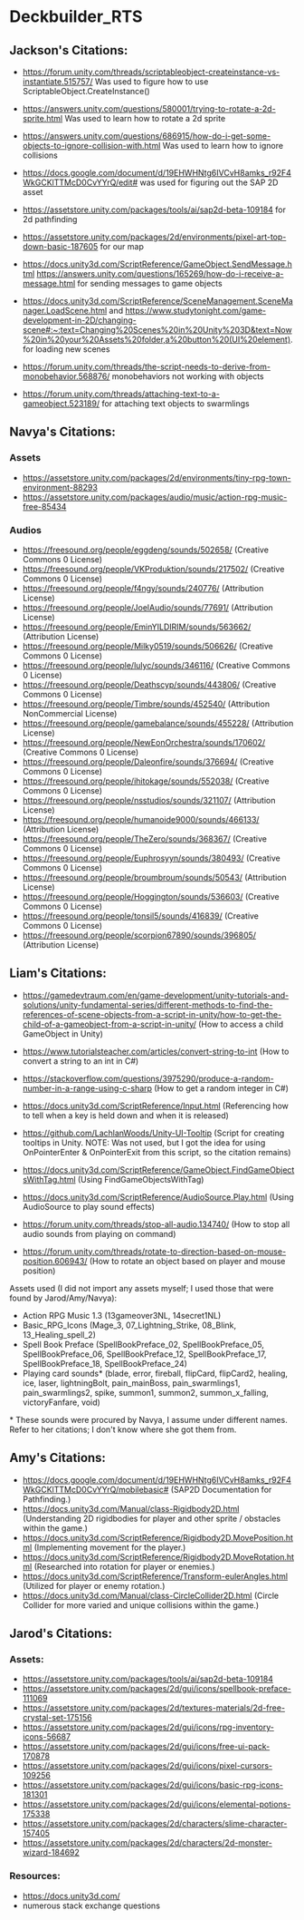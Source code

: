 # Deckbuilder_RTS

## Jackson's Citations: ##

- https://forum.unity.com/threads/scriptableobject-createinstance-vs-instantiate.515757/ Was used to figure how to use ScriptableObject.CreateInstance()

- https://answers.unity.com/questions/580001/trying-to-rotate-a-2d-sprite.html Was used to learn how to rotate a 2d sprite

- https://answers.unity.com/questions/686915/how-do-i-get-some-objects-to-ignore-collision-with.html Was used to learn how to ignore collisions

- https://docs.google.com/document/d/19EHWHNtg6IVCvH8amks_r92F4WkGCKlTTMcD0CvYYrQ/edit# was used for figuring out the SAP 2D asset

- https://assetstore.unity.com/packages/tools/ai/sap2d-beta-109184 for 2d pathfinding

- https://assetstore.unity.com/packages/2d/environments/pixel-art-top-down-basic-187605 for our map

- https://docs.unity3d.com/ScriptReference/GameObject.SendMessage.html https://answers.unity.com/questions/165269/how-do-i-receive-a-message.html for sending messages to game objects

- https://docs.unity3d.com/ScriptReference/SceneManagement.SceneManager.LoadScene.html and https://www.studytonight.com/game-development-in-2D/changing-scene#:~:text=Changing%20Scenes%20in%20Unity%203D&text=Now%20in%20your%20Assets%20folder,a%20button%20(UI%20element). for loading new scenes

- https://forum.unity.com/threads/the-script-needs-to-derive-from-monobehavior.568876/ monobehaviors not working with objects

- https://forum.unity.com/threads/attaching-text-to-a-gameobject.523189/ for attaching text objects to swarmlings


## Navya's Citations: ##

### Assets ###
- https://assetstore.unity.com/packages/2d/environments/tiny-rpg-town-environment-88293
- https://assetstore.unity.com/packages/audio/music/action-rpg-music-free-85434

### Audios ###
- https://freesound.org/people/eggdeng/sounds/502658/
(Creative Commons 0 License)
- https://freesound.org/people/VKProduktion/sounds/217502/
(Creative Commons 0 License)
- https://freesound.org/people/f4ngy/sounds/240776/
(Attribution License)
- https://freesound.org/people/JoelAudio/sounds/77691/
(Attribution License)
- https://freesound.org/people/EminYILDIRIM/sounds/563662/
(Attribution License)
- https://freesound.org/people/Milky0519/sounds/506626/
(Creative Commons 0 License)
- https://freesound.org/people/lulyc/sounds/346116/
(Creative Commons 0 License)
- https://freesound.org/people/Deathscyp/sounds/443806/
(Creative Commons 0 License)
- https://freesound.org/people/Timbre/sounds/452540/
(Attribution NonCommercial License)
- https://freesound.org/people/gamebalance/sounds/455228/
(Attribution License)
- https://freesound.org/people/NewEonOrchestra/sounds/170602/
(Creative Commons 0 License)
- https://freesound.org/people/Daleonfire/sounds/376694/
(Creative Commons 0 License)
- https://freesound.org/people/ihitokage/sounds/552038/
(Creative Commons 0 License)
- https://freesound.org/people/nsstudios/sounds/321107/
(Attribution License)
- https://freesound.org/people/humanoide9000/sounds/466133/
(Attribution License)
- https://freesound.org/people/TheZero/sounds/368367/
(Creative Commons 0 License)
- https://freesound.org/people/Euphrosyyn/sounds/380493/
(Creative Commons 0 License)
- https://freesound.org/people/broumbroum/sounds/50543/
(Attribution License)
- https://freesound.org/people/Hoggington/sounds/536603/
(Creative Commons 0 License)
- https://freesound.org/people/tonsil5/sounds/416839/
(Creative Commons 0 License)
- https://freesound.org/people/scorpion67890/sounds/396805/
(Attribution License)


## Liam's Citations: ##

- https://gamedevtraum.com/en/game-development/unity-tutorials-and-solutions/unity-fundamental-series/different-methods-to-find-the-references-of-scene-objects-from-a-script-in-unity/how-to-get-the-child-of-a-gameobject-from-a-script-in-unity/
(How to access a child GameObject in Unity)

- https://www.tutorialsteacher.com/articles/convert-string-to-int
(How to convert a string to an int in C#)

- https://stackoverflow.com/questions/3975290/produce-a-random-number-in-a-range-using-c-sharp
(How to get a random integer in C#)

- https://docs.unity3d.com/ScriptReference/Input.html
(Referencing how to tell when a key is held down and when it is released)

- https://github.com/LachlanWoods/Unity-UI-Tooltip
(Script for creating tooltips in Unity. NOTE: Was not used, but I got the idea for using OnPointerEnter & OnPointerExit from this script, so the citation remains)

- https://docs.unity3d.com/ScriptReference/GameObject.FindGameObjectsWithTag.html
(Using FindGameObjectsWithTag)

- https://docs.unity3d.com/ScriptReference/AudioSource.Play.html
(Using AudioSource to play sound effects)

- https://forum.unity.com/threads/stop-all-audio.134740/
(How to stop all audio sounds from playing on command)

- https://forum.unity.com/threads/rotate-to-direction-based-on-mouse-position.606943/
(How to rotate an object based on player and mouse position)

Assets used (I did not import any assets myself; I used those that were found by Jarod/Amy/Navya):

- Action RPG Music 1.3 (13gameover3NL, 14secret1NL)
- Basic_RPG_Icons (Mage_3, 07_Lightning_Strike, 08_Blink, 13_Healing_spell_2)
- Spell Book Preface (SpellBookPreface_02, SpellBookPreface_05, SpellBookPreface_06, SpellBookPreface_12, SpellBookPreface_17, SpellBookPreface_18, SpellBookPreface_24)
- Playing card sounds\* (blade, error, fireball, flipCard, flipCard2, healing, ice, laser, lightningBolt, pain_mainBoss, pain_swarmlings1, pain_swarmlings2, spike, summon1, summon2, summon_x_falling, victoryFanfare, void)

\* These sounds were procured by Navya, I assume under different names. Refer to her citations; I don't know where she got them from.


## Amy's Citations: ##

- https://docs.google.com/document/d/19EHWHNtg6IVCvH8amks_r92F4WkGCKlTTMcD0CvYYrQ/mobilebasic# (SAP2D Documentation for Pathfinding.)
- https://docs.unity3d.com/Manual/class-Rigidbody2D.html (Understanding 2D rigidbodies for player and other sprite / obstacles within the game.)
- https://docs.unity3d.com/ScriptReference/Rigidbody2D.MovePosition.html (Implementing movement for the player.)
- https://docs.unity3d.com/ScriptReference/Rigidbody2D.MoveRotation.html (Researched into rotation for player or enemies.)
- https://docs.unity3d.com/ScriptReference/Transform-eulerAngles.html (Utilized for player or enemy rotation.)
- https://docs.unity3d.com/Manual/class-CircleCollider2D.html (Circle Collider for more varied and unique collisions within the game.)

## Jarod's Citations: ##

### Assets: ###
- https://assetstore.unity.com/packages/tools/ai/sap2d-beta-109184
- https://assetstore.unity.com/packages/2d/gui/icons/spellbook-preface-111069
- https://assetstore.unity.com/packages/2d/textures-materials/2d-free-crystal-set-175156
- https://assetstore.unity.com/packages/2d/gui/icons/rpg-inventory-icons-56687
- https://assetstore.unity.com/packages/2d/gui/icons/free-ui-pack-170878
- https://assetstore.unity.com/packages/2d/gui/icons/pixel-cursors-109256
- https://assetstore.unity.com/packages/2d/gui/icons/basic-rpg-icons-181301
- https://assetstore.unity.com/packages/2d/gui/icons/elemental-potions-175338
- https://assetstore.unity.com/packages/2d/characters/slime-character-157405
- https://assetstore.unity.com/packages/2d/characters/2d-monster-wizard-184692

### Resources: ###
- https://docs.unity3d.com/
- numerous stack exchange questions
